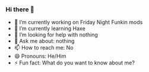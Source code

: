 ### Hi there 👋

- 🔭 I’m currently working on Friday Night Funkin mods
- 🌱 I’m currently learning Haxe
- 🤔 I’m looking for help with nothing
- 💬 Ask me about: nothing
- 📫 How to reach me: No
- 😄 Pronouns: He/Him
- ⚡ Fun fact: What do you want to know about me?
